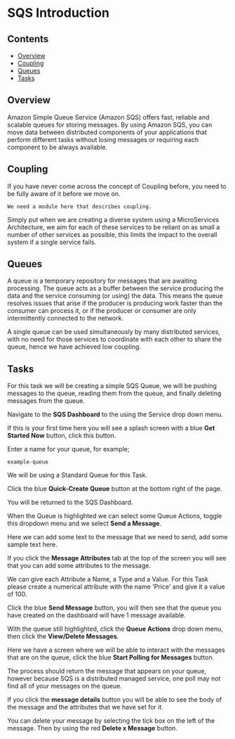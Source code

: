 # SQS Introduction

<!--TOC_START-->
## Contents
- [Overview](#overview)
- [Coupling](#coupling)
- [Queues](#queues)
- [Tasks](#tasks)

<!--TOC_END-->
## Overview

Amazon Simple Queue Service (Amazon SQS) offers fast, reliable and scalable queues for storing messages. By using Amazon SQS, you can move data between distributed components of your applications that perform different tasks without losing messages or requiring each component to be always available.

## Coupling

If you have never come across the concept of Coupling before, you need to be fully aware of it before we move on.

```
We need a module here that describes coupling.
```

Simply put when we are creating a diverse system using a MicroServices Architecture, we aim for each of these services to be reliant on as small a number of other services as possible, this limits the impact to the overall system if a single service fails.

## Queues

A queue is a temporary repository for messages that are awaiting processing. The queue acts as a buffer between the service producing the data and the service consuming (or using) the data. This means the queue resolves issues that arise if the producer is producing work faster than the consumer can process it, or if the producer or consumer are only intermittently connected to the network. 

A single queue can be used simultaneously by many distributed services, with no need for those services to coordinate with each other to share the queue, hence we have achieved low coupling.

## Tasks

For this task we will be creating a simple SQS Queue, we will be pushing messages to the queue, reading them from the queue, and finally deleting messages from the queue.

Navigate to the **SQS Dashboard** to the using the Service drop down menu.

If this is your first time here you will see a splash screen with a blue **Get Started Now** button, click this button.

Enter a name for your queue, for example;

```
example-queue
```

We will be using a Standard Queue for this Task.

Click the blue **Quick-Create Queue** button at the bottom right of the page.

You will be returned to the SQS Dashboard.

When the Queue is highlighted we can select some Queue Actions, toggle this dropdown menu and we select **Send a Message**.

Here we can add some text to the message that we need to send, add some sample text here.

If you click the **Message Attributes** tab at the top of the screen you will see that you can add some attributes to the message.

We can give each Attribute a Name, a Type and a Value.  For this Task please create a numerical attribute with the name 'Price' and give it a value of 100.

Click the blue **Send Message** button, you will then see that the queue you have created on the dashboard will have 1 message available.

With the queue still highlighted, click the **Queue Actions** drop down menu, then click the **View/Delete Messages**.

Here we have a screen where we will be able to interact with the messages that are on the queue, click the blue **Start Polling for Messages** button.

The process should return the message that appears on your queue, however because SQS is a distributed managed service, one poll may not find all of your messages on the queue.

If you click the **message details** button you will be able to see the body of the message and the attributes that we have set for it.

You can delete your message by selecting the tick box on the left of the message.  Then by using the red **Delete x Message** button.
